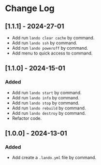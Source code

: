 # Change Log

## [1.1.1] - 2024-27-01

- Add run `lando clear cache` by command.
- Add run `lando ssh` by command.
- Add run `lando poweroff` by command.
- Add menu to quick access to command.

## [1.1.0] - 2024-15-01

### Added

- Add run `lando start` by command.
- Add run `lando info` by command.
- Add run `lando stop` by command.
- Add run `lando rebuild` by command.
- Add run `lando destroy` by command.
- Refactor code.

## [1.0.0] - 2024-13-01

### Added

- Add create a `.lando.yml` file by command.
